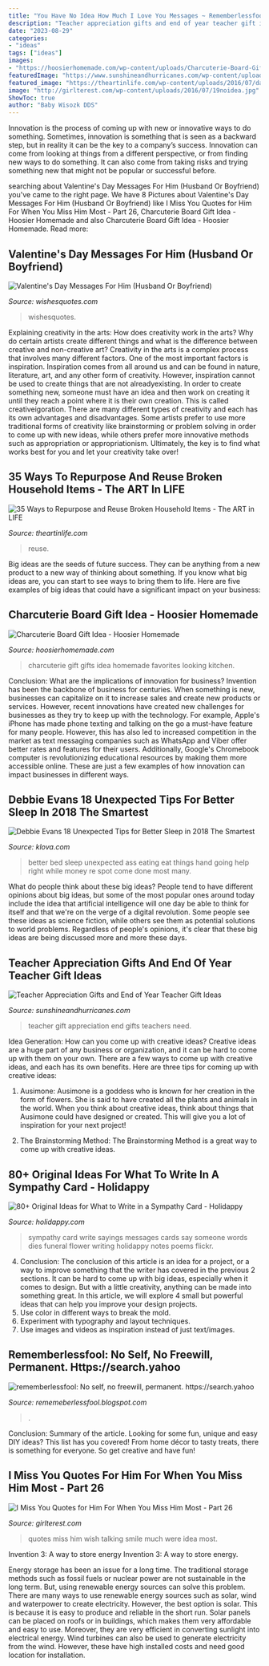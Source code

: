 ```yaml
---
title: "You Have No Idea How Much I Love You Messages ~ Rememberlessfool: No Self, No Freewill, Permanent. Https://search.yahoo"
description: "Teacher appreciation gifts and end of year teacher gift ideas"
date: "2023-08-29"
categories:
- "ideas"
tags: ["ideas"]
images:
- "https://hoosierhomemade.com/wp-content/uploads/Charcuterie-Board-Gift-PIN-1.jpg"
featuredImage: "https://www.sunshineandhurricanes.com/wp-content/uploads/2014/04/teacher2.jpg"
featured_image: "https://theartinlife.com/wp-content/uploads/2016/07/dalhfadiaif1200.jpg"
image: "http://girlterest.com/wp-content/uploads/2016/07/19noidea.jpg"
ShowToc: true
author: "Baby Wisozk DDS"
---
```



Innovation is the process of coming up with new or innovative ways to do something. Sometimes, innovation is something that is seen as a backward step, but in reality it can be the key to a company’s success. Innovation can come from looking at things from a different perspective, or from finding new ways to do something. It can also come from taking risks and trying something new that might not be popular or successful before.

	

		
searching about Valentine&#039;s Day Messages For Him (Husband Or Boyfriend) you've came to the right page. We have 8 Pictures about Valentine&#039;s Day Messages For Him (Husband Or Boyfriend) like I Miss You Quotes for Him For When You Miss Him Most - Part 26, Charcuterie Board Gift Idea - Hoosier Homemade and also Charcuterie Board Gift Idea - Hoosier Homemade. Read more:
		
    
## Valentine&#039;s Day Messages For Him (Husband Or Boyfriend)

<img loading=lazy src="https://www.wishesquotes.com/wp-content/uploads/2019/01/will-you-be-my-valentine-768x768.jpg" onerror="this.onerror=null;this.src='https://tse1.mm.bing.net/th?id=OIP._YHcb_AygIljjPsTutFI-wHaHa&amp;pid=15.1';" alt="Valentine&#039;s Day Messages For Him (Husband Or Boyfriend)">

_Source: wishesquotes.com_

>wishesquotes. 

	

Explaining creativity in the arts: How does creativity work in the arts? Why do certain artists create different things and what is the difference between creative and non-creative art?
Creativity in the arts is a complex process that involves many different factors. One of the most important factors is inspiration. Inspiration comes from all around us and can be found in nature, literature, art, and any other form of creativity. However, inspiration cannot be used to create things that are not alreadyexisting. In order to create something new, someone must have an idea and then work on creating it until they reach a point where it is their own creation. This is called creativeigoration. There are many different types of creativity and each has its own advantages and disadvantages. Some artists prefer to use more traditional forms of creativity like brainstorming or problem solving in order to come up with new ideas, while others prefer more innovative methods such as appropriation or appropriationism. Ultimately, the key is to find what works best for you and let your creativity take over!

    
## 35 Ways To Repurpose And Reuse Broken Household Items - The ART In LIFE

<img loading=lazy src="https://theartinlife.com/wp-content/uploads/2016/07/dalhfadiaif1200.jpg" onerror="this.onerror=null;this.src='https://tse2.mm.bing.net/th?id=OIP.qtcBFb2WW2qXk559HK93MwHaD4&amp;pid=15.1';" alt="35 Ways to Repurpose and Reuse Broken Household Items - The ART in LIFE">

_Source: theartinlife.com_

>reuse. 

	

Big ideas are the seeds of future success. They can be anything from a new product to a new way of thinking about something. If you know what big ideas are, you can start to see ways to bring them to life. Here are five examples of big ideas that could have a significant impact on your business:

    
## Charcuterie Board Gift Idea - Hoosier Homemade

<img loading=lazy src="https://hoosierhomemade.com/wp-content/uploads/Charcuterie-Board-Gift-PIN-1.jpg" onerror="this.onerror=null;this.src='https://tse1.mm.bing.net/th?id=OIP.XS5vN9kz1zKkhzo--h1DTwHaLF&amp;pid=15.1';" alt="Charcuterie Board Gift Idea - Hoosier Homemade">

_Source: hoosierhomemade.com_

>charcuterie gift gifts idea homemade favorites looking kitchen. 

	

Conclusion: What are the implications of innovation for business?
Invention has been the backbone of business for centuries. When something is new, businesses can capitalize on it to increase sales and create new products or services. However, recent innovations have created new challenges for businesses as they try to keep up with the technology. For example, Apple's iPhone has made phone texting and talking on the go a must-have feature for many people. However, this has also led to increased competition in the market as text messaging companies such as WhatsApp and Viber offer better rates and features for their users. Additionally, Google's Chromebook computer is revolutionizing educational resources by making them more accessible online. These are just a few examples of how innovation can impact businesses in different ways.

    
## Debbie Evans 18 Unexpected Tips For Better Sleep In 2018 The Smartest

<img loading=lazy src="https://cdn.shopify.com/s/files/1/2065/0707/files/img-05_1024x1024.jpg?v=1515456652" onerror="this.onerror=null;this.src='https://tse2.mm.bing.net/th?id=OIP.kEBLW8rWikkYv9gLp6HFHQHaGK&amp;pid=15.1';" alt="Debbie Evans 18 Unexpected Tips for Better Sleep in 2018 The Smartest">

_Source: klova.com_

>better bed sleep unexpected ass eating eat things hand going help right while money re spot come done most many. 

	

What do people think about these big ideas?
People tend to have different opinions about big ideas, but some of the most popular ones around today include the idea that artificial intelligence will one day be able to think for itself and that we're on the verge of a digital revolution. Some people see these ideas as science fiction, while others see them as potential solutions to world problems. Regardless of people's opinions, it's clear that these big ideas are being discussed more and more these days.

    
## Teacher Appreciation Gifts And End Of Year Teacher Gift Ideas

<img loading=lazy src="https://www.sunshineandhurricanes.com/wp-content/uploads/2014/04/teacher2.jpg" onerror="this.onerror=null;this.src='https://tse1.mm.bing.net/th?id=OIP.nHmIXXhInYxk8nGxqt1VugAAAA&amp;pid=15.1';" alt="Teacher Appreciation Gifts and End of Year Teacher Gift Ideas">

_Source: sunshineandhurricanes.com_

>teacher gift appreciation end gifts teachers need. 

	

Idea Generation: How can you come up with creative ideas?
Creative ideas are a huge part of any business or organization, and it can be hard to come up with them on your own. There are a few ways to come up with creative ideas, and each has its own benefits. Here are three tips for coming up with creative ideas:
1. Ausimone: Ausimone is a goddess who is known for her creation in the form of flowers. She is said to have created all the plants and animals in the world. When you think about creative ideas, think about things that Ausimone could have designed or created. This will give you a lot of inspiration for your next project!

2. The Brainstorming Method: The Brainstorming Method is a great way to come up with creative ideas.

    
## 80+ Original Ideas For What To Write In A Sympathy Card - Holidappy

<img loading=lazy src="https://images.saymedia-content.com/.image/t_share/MTc0MzE2NzIwMzAyMTM4ODc2/sympathy-card-sayings.jpg" onerror="this.onerror=null;this.src='https://tse4.mm.bing.net/th?id=OIP.BmDPIesZAcDeWEO_eaqGgQHaEK&amp;pid=15.1';" alt="80+ Original Ideas for What to Write in a Sympathy Card - Holidappy">

_Source: holidappy.com_

>sympathy card write sayings messages cards say someone words dies funeral flower writing holidappy notes poems flickr. 

	

4. Conclusion: The conclusion of this article is an idea for a project, or a way to improve something that the writer has covered in the previous 2 sections.
It can be hard to come up with big ideas, especially when it comes to design. But with a little creativity, anything can be made into something great. In this article, we will explore 4 small but powerful ideas that can help you improve your design projects.
1. Use color in different ways to break the mold.
2. Experiment with typography and layout techniques.
3. Use images and videos as inspiration instead of just text/images.

    
## Rememberlessfool: No Self, No Freewill, Permanent. Https://search.yahoo

<img loading=lazy src="https://lh3.googleusercontent.com/proxy/BwOsy04-dfVWg3DPsV41NVEJx8MwP_QAy85insqTfeZ7R0pgkk2haMe5Hu-sGwRwuth1ZUv3pshosvMv1UgzSaKPvBU=w1200-h630-n-k-no-nu" onerror="this.onerror=null;this.src='https://tse1.mm.bing.net/th?id=OIP.0-0-czHoc565JLFPF0Kc6QHaFj&amp;pid=15.1';" alt="rememberlessfool: No self, no freewill, permanent. https://search.yahoo">

_Source: rememeberlessfool.blogspot.com_

>. 

	

Conclusion: Summary of the article.
Looking for some fun, unique and easy DIY ideas? This list has you covered! From home décor to tasty treats, there is something for everyone. So get creative and have fun!

    
## I Miss You Quotes For Him For When You Miss Him Most - Part 26

<img loading=lazy src="http://girlterest.com/wp-content/uploads/2016/07/19noidea.jpg" onerror="this.onerror=null;this.src='https://tse4.mm.bing.net/th?id=OIP.m4Z-0fl-_agDDn0rlF4ijgHaKF&amp;pid=15.1';" alt="I Miss You Quotes for Him For When You Miss Him Most - Part 26">

_Source: girlterest.com_

>quotes miss him wish talking smile much were idea most. 

	

Invention 3: A way to store energy
Invention 3: A way to store energy. 

Energy storage has been an issue for a long time. The traditional storage methods such as fossil fuels or nuclear power are not sustainable in the long term. 
But, using renewable energy sources can solve this problem. 
There are many ways to use renewable energy sources such as solar, wind and waterpower to create electricity. However, the best option is solar. This is because it is easy to produce and reliable in the short run. 
Solar panels can be placed on roofs or in buildings, which makes them very affordable and easy to use. Moreover, they are very efficient in converting sunlight into electrical energy. 
 Wind turbines can also be used to generate electricity from the wind. However, these have high installed costs and need good location for installation.

